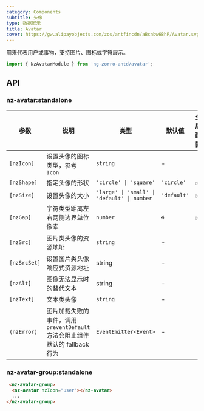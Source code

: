 ```yaml
---
category: Components
subtitle: 头像
type: 数据展示
title: Avatar
cover: https://gw.alipayobjects.com/zos/antfincdn/aBcnbw68hP/Avatar.svg
---
```


用来代表用户或事物，支持图片、图标或字符展示。

```ts
import { NzAvatarModule } from 'ng-zorro-antd/avatar';
```

## API

### nz-avatar:standalone

| 参数 | 说明 | 类型 | 默认值 | 全局配置 |
| --- | --- | --- | --- | --- |
| `[nzIcon]` | 设置头像的图标类型，参考 `Icon` | `string` | - |
| `[nzShape]` | 指定头像的形状 | `'circle' \| 'square'` | `'circle'` | ✅ |
| `[nzSize]` | 设置头像的大小 | `'large' \| 'small' \| 'default' \| number` | `'default'` | ✅ |
| `[nzGap]` | 字符类型距离左右两侧边界单位像素 | `number` | `4` | ✅ |
| `[nzSrc]` | 图片类头像的资源地址 | `string` | - |
| `[nzSrcSet]` | 设置图片类头像响应式资源地址 | string | - |
| `[nzAlt]` | 图像无法显示时的替代文本 | string | - |
| `[nzText]` | 文本类头像 | `string` | - |
| `(nzError)` | 图片加载失败的事件，调用 `preventDefault` 方法会阻止组件默认的 fallback 行为 | `EventEmitter<Event>` | - |

### nz-avatar-group:standalone

```html
 <nz-avatar-group>
  <nz-avatar nzIcon="user"></nz-avatar>
  ...
</nz-avatar-group>
```
